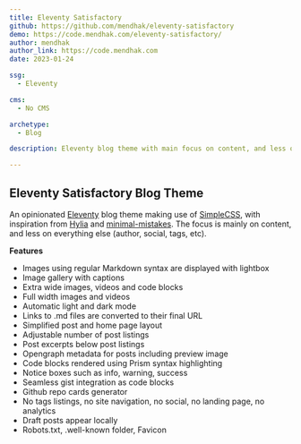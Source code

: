 ```yaml
---
title: Eleventy Satisfactory
github: https://github.com/mendhak/eleventy-satisfactory
demo: https://code.mendhak.com/eleventy-satisfactory/
author: mendhak
author_link: https://code.mendhak.com
date: 2023-01-24

ssg:
  - Eleventy

cms:
  - No CMS

archetype:
  - Blog

description: Eleventy blog theme with main focus on content, and less on everything else

---
```


## Eleventy Satisfactory Blog Theme

An opinionated [Eleventy](https://11ty.dev) blog theme making use of [SimpleCSS](https://simplecss.org/), with inspiration from [Hylia](https://hylia.website) and [minimal-mistakes](https://mmistakes.github.io/minimal-mistakes/).  The focus is mainly on content, and less on everything else (author, social, tags, etc).


**Features**

* Images using regular Markdown syntax are displayed with lightbox
* Image gallery with captions
* Extra wide images, videos and code blocks
* Full width images and videos
* Automatic light and dark mode
* Links to .md files are converted to their final URL
* Simplified post and home page layout
* Adjustable number of post listings
* Post excerpts below post listings
* Opengraph metadata for posts including preview image
* Code blocks rendered using Prism syntax highlighting
* Notice boxes such as info, warning, success
* Seamless gist integration as code blocks
* Github repo cards generator
* No tags listings, no site navigation, no social, no landing page, no analytics
* Draft posts appear locally
* Robots.txt, .well-known folder, Favicon